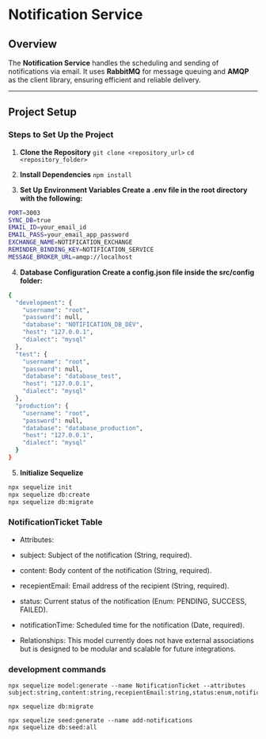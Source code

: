 # Notification Service

## Overview

The **Notification Service** handles the scheduling and sending of notifications via email. It uses **RabbitMQ** for message queuing and **AMQP** as the client library, ensuring efficient and reliable delivery.

---

## Project Setup

### Steps to Set Up the Project

1. **Clone the Repository**
   `git clone <repository_url>`
   `cd <repository_folder>`

2. **Install Dependencies**
   `npm install`

3. **Set Up Environment Variables Create a .env file in the root directory with the following:**

```bash
PORT=3003
SYNC_DB=true
EMAIL_ID=your_email_id
EMAIL_PASS=your_email_app_password
EXCHANGE_NAME=NOTIFICATION_EXCHANGE
REMINDER_BINDING_KEY=NOTIFICATION_SERVICE
MESSAGE_BROKER_URL=amqp://localhost
```

4. **Database Configuration Create a config.json file inside the src/config folder:**

```bash
{
  "development": {
    "username": "root",
    "password": null,
    "database": "NOTIFICATION_DB_DEV",
    "host": "127.0.0.1",
    "dialect": "mysql"
  },
  "test": {
    "username": "root",
    "password": null,
    "database": "database_test",
    "host": "127.0.0.1",
    "dialect": "mysql"
  },
  "production": {
    "username": "root",
    "password": null,
    "database": "database_production",
    "host": "127.0.0.1",
    "dialect": "mysql"
  }
}

```

5. **Initialize Sequelize**

```bash
npx sequelize init
npx sequelize db:create
npx sequelize db:migrate

```

### NotificationTicket Table

- Attributes:

- subject: Subject of the notification (String, required).
- content: Body content of the notification (String, required).
- recepientEmail: Email address of the recipient (String, required).
- status: Current status of the notification (Enum: PENDING, SUCCESS, FAILED).
- notificationTime: Scheduled time for the notification (Date, required).
- Relationships: This model currently does not have external associations but is designed to be modular and scalable for future integrations.

### development commands

```
npx sequelize model:generate --name NotificationTicket --attributes subject:string,content:string,recepientEmail:string,status:enum,notificationTime:date
```

`npx sequelize db:migrate`

```
npx sequelize seed:generate --name add-notifications
npx sequelize db:seed:all
```
